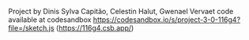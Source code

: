 Project by Dinis Sylva Capitão, Celestin Halut, Gwenael Vervaet
code available at codesandbox https://codesandbox.io/s/project-3-0-116g4?file=/sketch.js (https://116g4.csb.app/)
